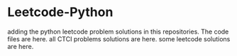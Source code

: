 # Leetcode-Python
adding the python leetcode problem solutions in this repositories. 
The code files are here.
all CTCI problems solutions are here.
some leetcode solutions are here.















































































































































































































































































































































































































































